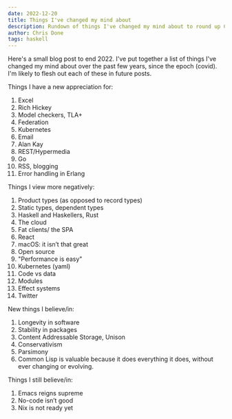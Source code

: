 ```yaml
---
date: 2022-12-20
title: Things I've changed my mind about
description: Rundown of things I've changed my mind about to round up Covid until 2022
author: Chris Done
tags: haskell
---
```


Here's a small blog post to end 2022. I've put together a list of things I've changed my
mind about over the past few years, since the epoch (covid). I'm likely to flesh out each 
of these in future posts.

Things I have a new appreciation for:

1. Excel
2. Rich Hickey
3. Model checkers, TLA+
4. Federation
5. Kubernetes
6. Email
7. Alan Kay
8. REST/Hypermedia
9. Go
10. RSS, blogging
11. Error handling in Erlang

Things I view more negatively:

1. Product types (as opposed to record types)
4. Static types, dependent types
5. Haskell and Haskellers, Rust
6. The cloud
9. Fat clients/ the SPA
10. React
11. macOS: it isn’t that great
12. Open source
13. "Performance is easy"
14. Kubernetes (yaml)
17. Code vs data
18. Modules
20. Effect systems 
21. Twitter

New things I believe/in:

1. Longevity in software
2. Stability in packages
3. Content Addressable Storage, Unison
4. Conservativism
5. Parsimony 
6. Common Lisp is valuable because it does everything it does, without ever changing or evolving.

Things I still believe/in:

1. Emacs reigns supreme
2. No-code isn’t good
3. Nix is not ready yet
